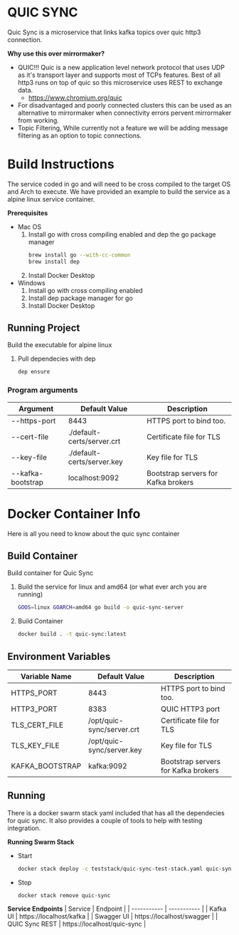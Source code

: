 # QUIC SYNC

Quic Sync is a microservice that links kafka topics over quic http3 connection.

**Why use this over mirrormaker?**
   -  QUIC!!! Quic is a new application level network protocol that uses UDP as it's transport layer and supports most of TCPs features.  Best of all http3 runs on top of quic so this microservice uses REST to exchange data.
      - https://www.chromium.org/quic
   - For disadvantaged and poorly connected clusters this can be used as an alternative to mirrormaker when connectivity errors pervent mirrormaker from working.
   - Topic Filtering,  While currently not a feature we will be adding message filtering as an option to topic connections.

# Build Instructions

The service coded in go and will need to be cross compiled to the target OS and Arch to execute.  We have provided an example to build the service as a alpine linux service container.

**Prerequisites**
   * Mac OS
      1. Install go with cross compiling enabled and dep the go package manager
         ```bash
         brew install go --with-cc-common
         brew install dep
         ```
      2. Install Docker Desktop
   * Windows
      1. Install go with cross compiling enabled
      2. Install dep package manager for go
      3. Install Docker Desktop

## Running Project

Build the executable for alpine linux 
1. Pull dependecies with dep
   ```bash
   dep ensure
   ```
 ### Program arguments

 | Argument | Default Value | Description |
| ----------- | ----------- | -------- |
| --https-port        | 8443                      | HTTPS port to bind too.
| --cert-file      | ./default-certs/server.crt | Certificate file for TLS
| --key-file      | ./default-certs/server.key | Key file for TLS
| --kafka-bootstrap |      localhost:9092      | Bootstrap servers for Kafka brokers

# Docker Container Info

Here is all you need to know about the quic sync container

## Build Container

Build container for Quic Sync

1. Build the service for linux and amd64 (or what ever arch you are running)
   ```bash
   GOOS=linux GOARCH=amd64 go build -o quic-sync-server
   ```
1. Build Container
   ```bash
   docker build . -t quic-sync:latest
   ```

## Environment Variables

| Variable Name       | Default Value             | Description |
| -----------         | -----------               | -------- |
| HTTPS_PORT          | 8443                      | HTTPS port to bind too.
| HTTP3_PORT          | 8383                      | QUIC HTTP3 port
| TLS_CERT_FILE       | /opt/quic-sync/server.crt | Certificate file for TLS
| TLS_KEY_FILE        | /opt/quic-sync/server.key | Key file for TLS
| KAFKA_BOOTSTRAP     | kafka:9092                | Bootstrap servers for Kafka brokers

## Running

There is a docker swarm stack yaml included that has all the dependecies for quic sync. It also provides a couple of tools to help with testing integration. 

**Running Swarm Stack**
  * Start
     ```bash
     docker stack deploy -c teststack/quic-sync-test-stack.yaml quic-sync
     ```
  * Stop
    ```bash
    docker stack remove quic-sync
    ```
**Service Endpoints**
| Service             | Endpoint                    | 
| -----------         | -----------                 | 
| Kafka UI            | https://localhost/kafka     | 
| Swagger UI          | https://localhost/swagger   | 
| QUIC Sync REST      | https://localhost/quic-sync | 
